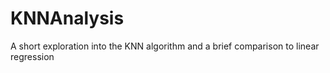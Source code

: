 # KNNAnalysis
A short exploration into the KNN algorithm and a brief comparison to linear regression

